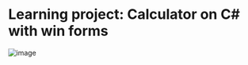 # Learning project: Calculator on C# with win forms

![image](https://github.com/NataGildry/c-charp-calculator/assets/60021944/ed72480e-7a69-40c0-bba0-182cf79c2d58)
